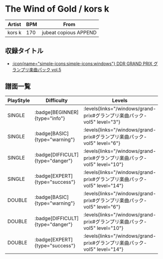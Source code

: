 # The Wind of Gold / kors k

|Artist|BPM|From|
|------|---|----|
|kors k|170|jubeat copious APPEND|

## 収録タイトル

- [:icon{name="simple-icons:simple-icons:windows"} DDR GRAND PRIX グランプリ楽曲パック vol.5](/windows/grand-prix#グランプリ楽曲パック-vol5)

## 譜面一覧

|PlayStyle|Difficulty|Levels|Notes|Movie|
|---------|----------|------|-----|-----|
|SINGLE| :badge[BEGINNER]{type="info"}| :levels{links="/windows/grand-prix#グランプリ楽曲パック-vol5" level="3"}|139/11||
|SINGLE| :badge[BASIC]{type="warning"}| :levels{links="/windows/grand-prix#グランプリ楽曲パック-vol5" level="6"}|226/16||
|SINGLE| :badge[DIFFICULT]{type="danger"}| :levels{links="/windows/grand-prix#グランプリ楽曲パック-vol5" level="10"}|299/15||
|SINGLE| :badge[EXPERT]{type="success"}| :levels{links="/windows/grand-prix#グランプリ楽曲パック-vol5" level="14"}|458/61||
|DOUBLE| :badge[BASIC]{type="warning"}| :levels{links="/windows/grand-prix#グランプリ楽曲パック-vol5" level="6"}|219/15||
|DOUBLE| :badge[DIFFICULT]{type="danger"}| :levels{links="/windows/grand-prix#グランプリ楽曲パック-vol5" level="10"}|288/15||
|DOUBLE| :badge[EXPERT]{type="success"}| :levels{links="/windows/grand-prix#グランプリ楽曲パック-vol5" level="14"}|455/52||

